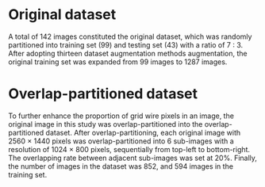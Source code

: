 # Original dataset
A total of 142 images constituted the original dataset, which was randomly partitioned into training set (99) and testing set (43) with a ratio of 7 : 3. After adopting thirteen dataset augmentation methods augmentation, the original training set was expanded from 99 images to 1287 images.

# Overlap-partitioned dataset
To further enhance the proportion of grid wire pixels in an image, the original image in this study was overlap-partitioned into the overlap-partitioned dataset.
After overlap-partitioning, each original image with 2560 × 1440 pixels was overlap-partitioned into 6 sub-images with a resolution of 1024 × 800 pixels, sequentially from top-left to bottom-right. The overlapping rate between adjacent sub-images was set at 20%. Finally, the number of images in the dataset was 852, and 594 images in the training set.

